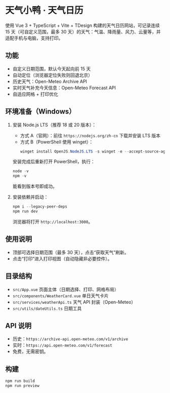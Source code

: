 # 天气小鸭 · 天气日历

使用 Vue 3 + TypeScript + Vite + TDesign 构建的天气日历网站，可记录连续 15 天（可自定义范围，最多 30 天）的天气：气温、降雨量、风力、云量等，并适配手机与电脑，支持打印。

## 功能
- 自定义日期范围，默认今天起向前 15 天
- 自动定位（浏览器定位失败则回退北京）
- 历史天气：Open-Meteo Archive API
- 实时天气补充今天信息：Open-Meteo Forecast API
- 自适应网格 + 打印优化

## 环境准备（Windows）
1) 安装 Node.js LTS（推荐 18 或 20 版本）：
   - 方式 A（官网）：前往 `https://nodejs.org/zh-cn` 下载并安装 LTS 版本
   - 方式 B（PowerShell 使用 winget）：
     ```powershell
     winget install OpenJS.NodeJS.LTS -s winget -e --accept-source-agreements --accept-package-agreements
     ```
   安装完成后重新打开 PowerShell，执行：
   ```powershell
   node -v
   npm -v
   ```
   能看到版本号即成功。

2) 安装依赖并启动：
   ```powershell
   npm i --legacy-peer-deps
   npm run dev
   ```
   浏览器将打开 `http://localhost:3000`。

## 使用说明
- 顶部可选择日期范围（最多 30 天），点击“获取天气”刷新。
- 点击“打印”进入打印视图（自动隐藏非必要控件）。

## 目录结构
- `src/App.vue` 页面主体（日期选择、打印、网格布局）
- `src/components/WeatherCard.vue` 单日天气卡片
- `src/services/weatherApi.ts` 天气 API 封装（Open-Meteo）
- `src/utils/dateUtils.ts` 日期工具

## API 说明
- 历史：`https://archive-api.open-meteo.com/v1/archive`
- 实时：`https://api.open-meteo.com/v1/forecast`
- 免费，无需密钥。

## 构建
```bash
npm run build
npm run preview
```
